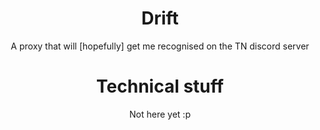 <center>
<h1>Drift</h1>
A proxy that will [hopefully] get me recognised on the TN discord server

<h1>Technical stuff</h1>
  Not here yet :p
</center>
